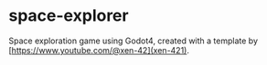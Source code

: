 # space-explorer
Space exploration game using Godot4, created with a template by [https://www.youtube.com/@xen-42](xen-421).



